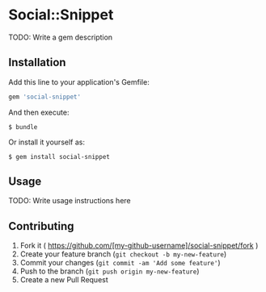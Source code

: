 # Social::Snippet

TODO: Write a gem description

## Installation

Add this line to your application's Gemfile:

```ruby
gem 'social-snippet'
```

And then execute:

    $ bundle

Or install it yourself as:

    $ gem install social-snippet

## Usage

TODO: Write usage instructions here

## Contributing

1. Fork it ( https://github.com/[my-github-username]/social-snippet/fork )
2. Create your feature branch (`git checkout -b my-new-feature`)
3. Commit your changes (`git commit -am 'Add some feature'`)
4. Push to the branch (`git push origin my-new-feature`)
5. Create a new Pull Request
